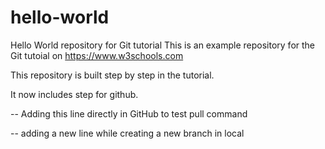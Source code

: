 # hello-world
Hello World repository for Git tutorial
This is an example repository for the Git tutoial on https://www.w3schools.com

This repository is built step by step in the tutorial.

It now includes step for github.

-- Adding this line directly in GitHub to test pull command

-- adding a new line while creating a new branch in local
